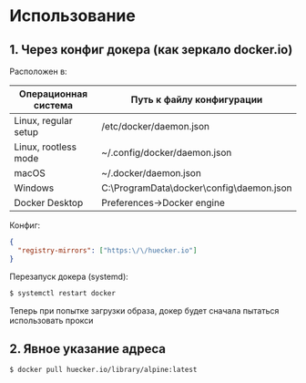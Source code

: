 # Использование

## 1. Через конфиг докера (как зеркало docker.io)

Расположен в:

| Операционная система | Путь к файлу конфигурации                |
|----------------------|------------------------------------------|
| Linux, regular setup | /etc/docker/daemon.json                  |
| Linux, rootless mode | ~/.config/docker/daemon.json             |
| macOS                | ~/.docker/daemon.json                    |
| Windows              | C:\ProgramData\docker\config\daemon.json |
| Docker Desktop       | Preferences->Docker engine               |

Конфиг:

```json
{ 
  "registry-mirrors": ["https:\/\/huecker.io"] 
}
```

Перезапуск докера (systemd):

```bash
$ systemctl restart docker
```

Теперь при попытке загрузки образа, докер будет сначала пытаться использовать прокси


## 2. Явное указание адреса

```bash
$ docker pull huecker.io/library/alpine:latest
```
